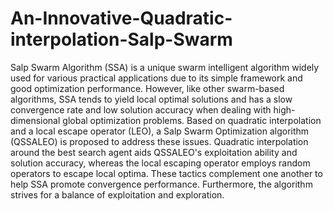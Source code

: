 # An-Innovative-Quadratic-interpolation-Salp-Swarm
Salp Swarm Algorithm (SSA) is a unique swarm intelligent algorithm widely used for various practical applications due to its simple framework and good optimization performance. However, like other swarm-based algorithms, SSA tends to yield local optimal solutions and has a slow convergence rate and low solution accuracy when dealing with high-dimensional global optimization problems. Based on quadratic interpolation and a local escape operator (LEO), a Salp Swarm Optimization algorithm (QSSALEO) is proposed to address these issues. Quadratic interpolation around the best search agent aids QSSALEO's exploitation ability and solution accuracy, whereas the local escaping operator employs random operators to escape local optima. These tactics complement one another to help SSA promote convergence performance. Furthermore, the algorithm strives for a balance of exploitation and exploration. 
